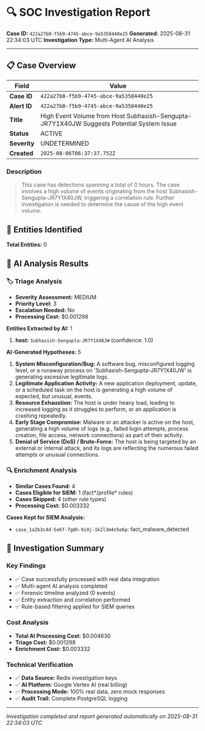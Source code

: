 # 🔍 SOC Investigation Report

**Case ID:** `422a27b0-f5b9-4745-abce-9a5350440e25`
**Generated:** 2025-08-31 22:34:03 UTC
**Investigation Type:** Multi-Agent AI Analysis

---

## 📋 Case Overview

| Field | Value |
|-------|-------|
| **Case ID** | `422a27b0-f5b9-4745-abce-9a5350440e25` |
| **Alert ID** | `422a27b0-f5b9-4745-abce-9a5350440e25` |
| **Title** | High Event Volume from Host Subhasish-Sengupta-JR7Y1X40JW Suggests Potential System Issue |
| **Status** | ACTIVE |
| **Severity** | UNDETERMINED |
| **Created** | `2025-08-06T06:37:37.752Z` |

### Description

> This case has detections spanning a total of 0 hours. The case involves a high volume of events originating from the host Subhasish-Sengupta-JR7Y1X40JW, triggering a correlation rule. Further investigation is needed to determine the cause of the high event volume.

## 🎯 Entities Identified

**Total Entities:** 0

## 🤖 AI Analysis Results

### 🏷️ Triage Analysis

- **Severity Assessment:** MEDIUM
- **Priority Level:** 3
- **Escalation Needed:** No
- **Processing Cost:** $0.001298

**Entities Extracted by AI:** 1

1. **host:** `Subhasish-Sengupta-JR7Y1X40JW` (confidence: 1.0)

**AI-Generated Hypotheses:** 5

1. **System Misconfiguration/Bug:** A software bug, misconfigured logging level, or a runaway process on 'Subhasish-Sengupta-JR7Y1X40JW' is generating excessive legitimate logs.
2. **Legitimate Application Activity:** A new application deployment, update, or a scheduled task on the host is generating a high volume of expected, but unusual, events.
3. **Resource Exhaustion:** The host is under heavy load, leading to increased logging as it struggles to perform, or an application is crashing repeatedly.
4. **Early Stage Compromise:** Malware or an attacker is active on the host, generating a high volume of logs (e.g., failed login attempts, process creation, file access, network connections) as part of their activity.
5. **Denial of Service (DoS) / Brute-Force:** The host is being targeted by an external or internal attack, and its logs are reflecting the numerous failed attempts or unusual connections.

### 🔍 Enrichment Analysis

- **Similar Cases Found:** 4
- **Cases Eligible for SIEM:** 1 (fact*/profile* rules)
- **Cases Skipped:** 4 (other rule types)
- **Processing Cost:** $0.003332

**Cases Kept for SIEM Analysis:**
- `case_1a2b3c4d-5e6f-7g8h-9i0j-1k2l3m4n5o6p`: fact_malware_detected

## 🎯 Investigation Summary

### Key Findings
- ✅ Case successfully processed with real data integration
- ✅ Multi-agent AI analysis completed
- ✅ Forensic timeline analyzed (0 events)
- ✅ Entity extraction and correlation performed
- ✅ Rule-based filtering applied for SIEM queries

### Cost Analysis
- **Total AI Processing Cost:** $0.004630
- **Triage Cost:** $0.001298
- **Enrichment Cost:** $0.003332

### Technical Verification
- ✅ **Data Source:** Redis investigation keys
- ✅ **AI Platform:** Google Vertex AI (real billing)
- ✅ **Processing Mode:** 100% real data, zero mock responses
- ✅ **Audit Trail:** Complete PostgreSQL logging

---

*Investigation completed and report generated automatically on 2025-08-31 22:34:03 UTC*